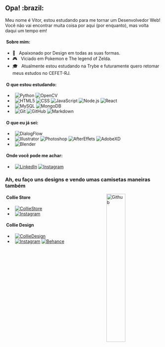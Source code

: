 <h2> Opa! :brazil: </h2>

Meu nome é Vitor, estou estudando para me tornar um Desenvolvedor Web! Você não vai encontrar muita coisa por aqui (por enquanto), mas volta daqui um tempo em!

<h4> &nbsp;Sobre mim: </h4>

- 🎨 &nbsp; Apaixonado por Design em todas as suas formas.
- 🎮 &nbsp; Viciado em Pokemon e The legend of Zelda.
- 🎓 &nbsp; Atualmente estou estudando na Trybe e futuramente quero retomar meus estudos no CEFET-RJ.

<h4> &nbsp;O que estou estudando: </h4>

  - &nbsp; 
  ![Python](https://img.shields.io/badge/-Python-333333?style=flat&logo=python)
  ![OpenCV](https://img.shields.io/badge/-OpenCV-333333?style=flat&logo=opencv)
  - &nbsp;
  ![HTML5](https://img.shields.io/badge/-HTML5-333333?style=flat&logo=HTML5)
  ![CSS](https://img.shields.io/badge/-CSS-333333?style=flat&logo=CSS3&logoColor=1572B6)
  ![JavaScript](https://img.shields.io/badge/-JavaScript-333333?style=flat&logo=javascript)
  ![Node.js](https://img.shields.io/badge/-Node.js-333333?style=flat&logo=node.js)
  ![React](https://img.shields.io/badge/-React-333333?style=flat&logo=react)
  - &nbsp;
  ![MySQL](https://img.shields.io/badge/-MySQL-333333?style=flat&logo=mysql)
  ![MongoDB](https://img.shields.io/badge/-MongoDB-333333?style=flat&logo=mongodb)
  - &nbsp;
  ![Git](https://img.shields.io/badge/-Git-333333?style=flat&logo=git)
  ![GitHub](https://img.shields.io/badge/-GitHub-333333?style=flat&logo=github)
  ![Markdown](https://img.shields.io/badge/-Markdown-333333?style=flat&logo=markdown)

<h4> &nbsp;O que eu já sei: </h4>
  
  - &nbsp; 
  ![DialogFlow](https://img.shields.io/badge/-DialogFlow-333333?style=flat&logo=dialogflow)
  - &nbsp;
  ![Illustrator](https://img.shields.io/badge/-Illustrator-333333?style=flat&logo=adobe-illustrator)
  ![Photoshop](https://img.shields.io/badge/-Photoshop-333333?style=flat&logo=adobe-photoshop)
  ![AfterEffets](https://img.shields.io/badge/-AfterEffects-333333?style=flat&logo=adobeaftereffects)
  ![AdobeXD](https://img.shields.io/badge/-AdobeXD-333333?style=flat&logo=adobe-xd)
  - &nbsp;  ![Blender](https://img.shields.io/badge/-Blender-333333?style=flat&logo=blender)

<h4>&nbsp;Onde você pode me achar: </h4>

- &nbsp;
<a href="https://www.linkedin.com/in/vitorbss/"><img alt="LinkedIn" src="https://img.shields.io/badge/LinkedIn-333333?style=flat&logo=linkedin"></a>
<a href="https://www.instagram.com/vitorbss10/"><img alt="Instagram" src="https://img.shields.io/badge/Instagram-333333?style=flat&logo=instagram"></a>

<h3> Ah, eu faço uns designs e vendo umas camisetas maneiras também </h3>

<img width="35%" align="right" alt="Github" src="https://raw.githubusercontent.com/vitorbss12/vitorbss12/0e41d2d45b54855fec959b0b8ef9abdb6e84dc61/Break-the-Rules.png" />

<h4> &nbsp;Collie Store </h4>

- &nbsp;
<a href="https://www.colliestore.com.br/"><img alt="CollieStore" src="https://img.shields.io/badge/Collie Store-www.colliestore.com.br-333333?style=flat&logo=google-chrome"></a>
- &nbsp;
<a href="https://www.instagram.com/collie.clothing/"><img alt="Instagram" src="https://img.shields.io/badge/Instagram-333333?style=flat&logo=instagram"></a>

<h4> &nbsp;Collie Design </h4>

- &nbsp;
<a href="https://www.colliedesign.com.br/"><img alt="CollieDesign" src="https://img.shields.io/badge/Collie Design-www.colliedesign.com.br-333333?style=flat&logo=google-chrome"></a>
- &nbsp;
<a href="https://www.instagram.com/art.collie/"><img alt="Instagram" src="https://img.shields.io/badge/Instagram-333333?style=flat&logo=instagram"></a>
<a href="https://www.behance.net/colliedesign"><img alt="Behance" src="https://img.shields.io/badge/Behance-333333?style=flat&logo=Behance"></a>
